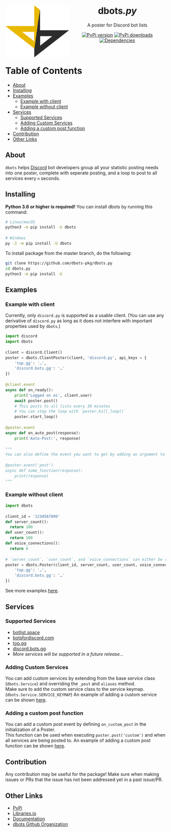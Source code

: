 <div align="center">
  <p>
    <img src="static/logo.png" alt="dbots logo" width="200" align="left" />
  </p>
  <h1>dbots<i>.py</i></h1>
  <p>A poster for Discord bot lists</p>
  <p>
    <a href="https://www.pypi.org/project/dbots"><img src="https://img.shields.io/pypi/v/dbots?style=for-the-badge" alt="PyPi version" /></a>
    <a href="https://www.pypi.org/project/dbots"><img src="https://img.shields.io/pypi/dm/dbots?style=for-the-badge" alt="PyPi downloads" /></a>
    <a href="https://libraries.io/pypi/dbots"><img src="https://img.shields.io/librariesio/release/pypi/dbots?style=for-the-badge" alt="Dependencies" /></a>
  </p>
</div>
<br/>

<!-- omit in toc -->
# Table of Contents
- [About](#about)
- [Installing](#installing)
- [Examples](#examples)
  - [Example with client](#example-with-client)
  - [Example without client](#example-without-client)
- [Services](#services)
  - [Supported Services](#supported-services)
  - [Adding Custom Services](#adding-custom-services)
  - [Adding a custom post function](#adding-a-custom-post-function)
- [Contribution](#contribution)
- [Other Links](#other-links)

## About
`dbots` helps [Discord](https://discordapp.com) bot developers group all your statistic posting needs into one poster, complete with seperate posting, and a loop to post to all services every `n` seconds.

## Installing
**Python 3.6 or higher is required!**
You can install dbots by running this command:
```sh
# Linux/macOS
python3 -m pip install -U dbots

# Windows
py -3 -m pip install -U dbots
```

To install package from the master branch, do the following:
```sh
git clone https://github.com/dbots-pkg/dbots.py
cd dbots.py
python3 -m pip install -U
```

## Examples

### Example with client
Currently, only `discord.py` is supported as a usable client. (You can use any derivative of `discord.py` as long as it does not interfere with important properties used by `dbots`.)
```py
import discord
import dbots

client = discord.Client()
poster = dbots.ClientPoster(client, 'discord.py', api_keys = {
    'top.gg': '…',
    'discord.bots.gg': '…'
})

@client.event
async def on_ready():
    print('Logged on as', client.user)
    await poster.post()
    # This posts to all lists every 30 minutes
    # You can stop the loop with `poster.kill_loop()`
    poster.start_loop()

@poster.event
async def on_auto_post(response):
    print('Auto-Post:', response)

"""
You can also define the event you want to get by adding an argument to the decorator.

@poster.event('post')
async def some_function(response):
    print(response)
"""
```

### Example without client
```py
import dbots

client_id = '1234567890'
def server_count():
  return 100
def user_count():
  return 100
def voice_connections():
  return 0

# `server_count`, `user_count`, and `voice_connections` can either be regular functions or coroutines
poster = dbots.Poster(client_id, server_count, user_count, voice_connections, api_keys = {
    'top.gg': '…',
    'discord.bots.gg': '…'
})
```

See more examples [here](/examples).

## Services

### Supported Services
 - [botlist.space](https://botlist.space)
 - [botsfordiscord.com](https://botsfordiscord.com)
 - [top.gg](https://top.gg)
 - [discord.bots.gg](https://discord.bots.gg)
 - *More services will be supported in a future release...*

### Adding Custom Services
You can add custom services by extending from the base service class (`dbots.Service`) and overriding the `_post`  and `aliases` method.  
Make sure to add the custom service class to the service keymap. (`dbots.Service.SERVICE_KEYMAP`) An example of adding a custom service can be shown [here](/examples/cUstom_service.py).

### Adding a custom post function
You can add a custom post event by defining `on_custom_post` in the initialization of a Poster.  
This function can be used when executing `poster.post('custom')` and when all services are being posted to. 
An example of adding a custom post function can be shown [here](/examples/custom_post.py).

## Contribution
Any contribution may be useful for the package! Make sure when making issues or PRs that the issue has not been addressed yet in a past issue/PR.

## Other Links
- [PyPi](https://www.pypi.org/project/dbots)
- [Libraries.io](https://libraries.io/pypi/dbots)
- [Documentation](https://dbots.readthedocs.io/en/latest/index.html)
- [dbots Github Organization](https://github.com/dbots-pkg)